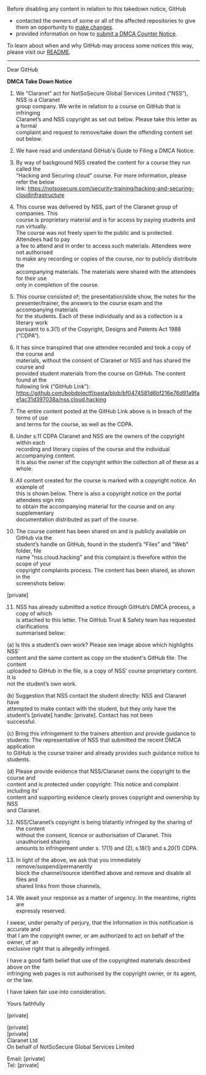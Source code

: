 Before disabling any content in relation to this takedown notice, GitHub
- contacted the owners of some or all of the affected repositories to give them an opportunity to [make changes](https://docs.github.com/en/github/site-policy/dmca-takedown-policy#a-how-does-this-actually-work).
- provided information on how to [submit a DMCA Counter Notice](https://docs.github.com/en/articles/guide-to-submitting-a-dmca-counter-notice).

To learn about when and why GitHub may process some notices this way, please visit our [README](https://github.com/github/dmca/blob/master/README.md#anatomy-of-a-takedown-notice).

---

Dear GitHub  

**DMCA Take Down Notice**
   
1. We “Claranet” act for NotSoSecure Global Services Limited (“NSS”), NSS is a Claranet  
group company. We write in relation to a course on GitHub that is infringing  
Claranet’s and NSS copyright as set out below. Please take this letter as a formal  
complaint and request to remove/take down the offending content set out below.  
   
2. We have read and understand GitHub's Guide to Filing a DMCA Notice.  
   
3. By way of background NSS created the content for a course they run called the  
“Hacking and Securing cloud” course. For more information, please refer the below  
link: https://notsosecure.com/security-training/hacking-and-securing-cloudinfrastructure  

4. This course was delivered by NSS, part of the Claranet group of companies. This  
course is proprietary material and is for access by paying students and run virtually.  
The course was not freely open to the public and is protected. Attendees had to pay  
a fee to attend and in order to access such materials. Attendees were not authorised  
to make any recording or copies of the course, nor to publicly distribute the  
accompanying materials. The materials were shared with the attendees for their use  
only in completion of the course.  

5. This course consisted of; the presentation/slide show, the notes for the  
presenter/trainer, the answers to the course exam and the accompanying materials  
for the students. Each of these individually and as a collection is a literary work  
pursuant to s.3(1) of the Copyright, Designs and Patents Act 1988 (“CDPA”).  

6. It has since transpired that one attendee recorded and took a copy of the course and  
materials, without the consent of Claranet or NSS and has shared the course and  
provided student materials from the course on GitHub. The content found at the  
following link (“GitHub Link”):  
https://github.com/bobdolectf/pasta/blob/bf0474581d6bf216e76d91a9fae1ac31d397038a/nss.cloud.hacking  

7. The entire content posted at the GitHub Link above is in breach of the terms of use  
and terms for the course, as well as the CDPA.  

8. Under s.11 CDPA Claranet and NSS are the owners of the copyright within each  
recording and literary copies of the course and the individual accompanying content.  
It is also the owner of the copyright within the collection all of these as a whole.  

9. All content created for the course is marked with a copyright notice. An example of  
this is shown below. There is also a copyright notice on the portal attendees sign into  
to obtain the accompanying material for the course and on any supplementary  
documentation distributed as part of the course.  

10. The course content has been shared on and is publicly available on GitHub via the  
student’s handle on GitHub, found in the student’s “Files” and “Web” folder, file  
name “nss.cloud.hacking” and this complaint is therefore within the scope of your  
copyright complaints process. The content has been shared, as shown in the  
screenshots below:

[private]

11. NSS has already submitted a notice through GitHub’s DMCA process, a copy of which  
is attached to this letter. The GitHub Trust & Safety team has requested clarifications  
summarised below:

(a) Is this a student’s own work? Please see image above which highlights NSS’  
content and the same content as copy on the student's GitHub file. The content  
uploaded to GitHub in the file, is a copy of NSS’ course proprietary content. It is  
not the student’s own work.  

(b) Suggestion that NSS contact the student directly: NSS and Claranet have  
attempted to make contact with the student, but they only have the student’s [private] handle: [private]. Contact has not been  
successful.  

(c) Bring this infringement to the trainers attention and provide guidance to  
students: The representative of NSS that submitted the recent DMCA application  
to GitHub is the course trainer and already provides such guidance notice to  
students.  

(d) Please provide evidence that NSS/Claranet owns the copyright to the course and  
content and is protected under copyright: This notice and complaint including its’  
content and supporting evidence clearly proves copyright and ownership by NSS  
and Claranet.  

12. NSS/Claranet’s copyright is being blatantly infringed by the sharing of the content  
without the consent, licence or authorisation of Claranet. This unauthorised sharing  
amounts to infringement under s. 17(1) and (2), s.18(1) and s.20(1) CDPA.  

13. In light of the above, we ask that you immediately remove/suspend/permanently  
block the channel/source identified above and remove and disable all files and  
shared links from those channels.  

14. We await your response as a matter of urgency. In the meantime, rights are  
expressly reserved.

I swear, under penalty of perjury, that the information in this notification is accurate and  
that I am the copyright owner, or am authorized to act on behalf of the owner, of an  
exclusive right that is allegedly infringed.  
   
I have a good faith belief that use of the copyrighted materials described above on the  
infringing web pages is not authorised by the copyright owner, or its agent, or the law.  
   
I have taken fair use into consideration.  

Yours faithfully  

[private]  

[private]  
[private]  
Claranet Ltd  
On behalf of NotSoSecure Global Services Limited  

Email: [private]  
Tel: [private]  
